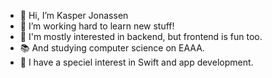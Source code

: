- 👋 Hi, I’m Kasper Jonassen
- 👀 I’m working hard to learn new stuff!
- 🐸 I'm mostly interested in backend, but frontend is fun too.
- 📚 And studying computer science on EAAA.
- 📱 I have a speciel interest in Swift and app development.


<!---
kappertherapper/kappertherapper is a ✨ special ✨ repository because its `README.md` (this file) appears on your GitHub profile.
You can click the Preview link to take a look at your changes.
--->
